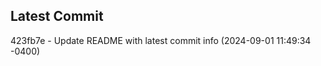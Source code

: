 
## Latest Commit
423fb7e - Update README with latest commit info (2024-09-01 11:49:34 -0400) <Yunxi-Zhou>
